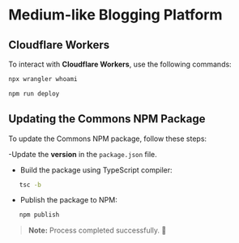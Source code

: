 # Medium-like Blogging Platform

## Cloudflare Workers

To interact with **Cloudflare Workers**, use the following commands:

```bash
npx wrangler whoami
```

```bash
npm run deploy
```

## Updating the Commons NPM Package

To update the Commons NPM package, follow these steps:

-Update the **version** in the `package.json` file.

- Build the package using TypeScript compiler:

```bash
   tsc -b
```

- Publish the package to NPM:

```bash
   npm publish
```

> **Note:** Process completed successfully. 🎉
